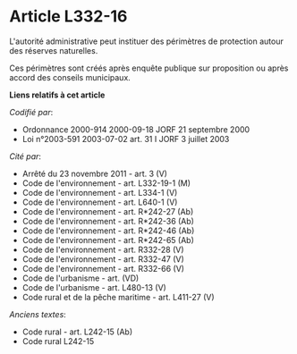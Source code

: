 # Article L332-16

L'autorité administrative peut instituer des périmètres de protection autour des réserves naturelles.

Ces périmètres sont créés après enquête publique sur proposition ou après accord des conseils municipaux.

**Liens relatifs à cet article**

_Codifié par_:

  - Ordonnance 2000-914 2000-09-18 JORF 21 septembre 2000
  - Loi n°2003-591 2003-07-02 art. 31 I JORF 3 juillet 2003

_Cité par_:

  - Arrêté du 23 novembre 2011 - art. 3 (V)
  - Code de l'environnement - art. L332-19-1 (M)
  - Code de l'environnement - art. L334-1 (V)
  - Code de l'environnement - art. L640-1 (V)
  - Code de l'environnement - art. R*242-27 (Ab)
  - Code de l'environnement - art. R*242-36 (Ab)
  - Code de l'environnement - art. R*242-46 (Ab)
  - Code de l'environnement - art. R*242-65 (Ab)
  - Code de l'environnement - art. R332-28 (V)
  - Code de l'environnement - art. R332-47 (V)
  - Code de l'environnement - art. R332-66 (V)
  - Code de l'urbanisme - art. (VD)
  - Code de l'urbanisme - art. L480-13 (V)
  - Code rural et de la pêche maritime - art. L411-27 (V)

_Anciens textes_:

  - Code rural - art. L242-15 (Ab)
  - Code rural L242-15

